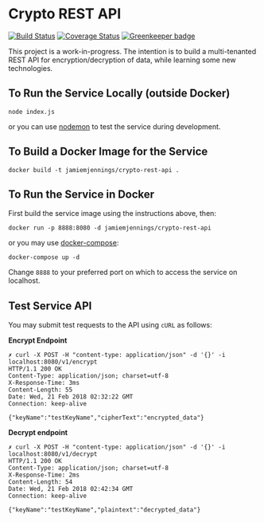 # Crypto REST API

[![Build Status](https://travis-ci.org/jamiemjennings/crypto-rest-api.svg?branch=master)](https://travis-ci.org/jamiemjennings/crypto-rest-api) [![Coverage Status](https://coveralls.io/repos/github/jamiemjennings/crypto-rest-api/badge.svg?branch=master)](https://coveralls.io/github/jamiemjennings/crypto-rest-api?branch=master) [![Greenkeeper badge](https://badges.greenkeeper.io/jamiemjennings/crypto-rest-api.svg)](https://greenkeeper.io/) 

This project is a work-in-progress. The intention is to build a multi-tenanted REST API for encryption/decryption of data, while learning some new technologies.
## To Run the Service Locally (outside Docker)
```
node index.js
```
or you can use [nodemon](https://nodemon.io/) to test the service during development.

## To Build a Docker Image for the Service

```
docker build -t jamiemjennings/crypto-rest-api .
```

## To Run the Service in Docker

First build the service image using the instructions above, then:

```
docker run -p 8888:8080 -d jamiemjennings/crypto-rest-api
```
or you may use [docker-compose](https://docs.docker.com/compose/):
```
docker-compose up -d
```

Change `8888` to your preferred port on which to access the service on localhost.

## Test Service API

You may submit test requests to the API using `cURL` as follows:

**Encrypt Endpoint**
```
✗ curl -X POST -H "content-type: application/json" -d '{}' -i localhost:8080/v1/encrypt
HTTP/1.1 200 OK
Content-Type: application/json; charset=utf-8
X-Response-Time: 3ms
Content-Length: 55
Date: Wed, 21 Feb 2018 02:32:22 GMT
Connection: keep-alive

{"keyName":"testKeyName","cipherText":"encrypted_data"}
```

**Decrypt endpoint**
```
✗ curl -X POST -H "content-type: application/json" -d '{}' -i localhost:8080/v1/decrypt
HTTP/1.1 200 OK
Content-Type: application/json; charset=utf-8
X-Response-Time: 2ms
Content-Length: 54
Date: Wed, 21 Feb 2018 02:42:34 GMT
Connection: keep-alive

{"keyName":"testKeyName","plaintext":"decrypted_data"}
```
